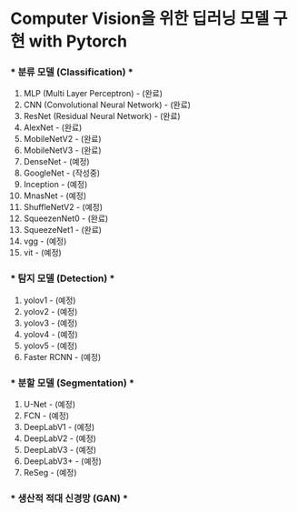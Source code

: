 # Computer Vision을 위한 딥러닝 모델 구현 with Pytorch
### * 분류 모델 (Classification) *
1. MLP (Multi Layer Perceptron) - (완료)
2. CNN (Convolutional Neural Network) - (완료)
3. ResNet (Residual Neural Network) - (완료)
4. AlexNet - (완료)
5. MobileNetV2 - (완료)
6. MobileNetV3 - (완료)
7. DenseNet - (예정)
8. GoogleNet - (작성중)
9. Inception - (예정)
10. MnasNet - (예정)
11. ShuffleNetV2 - (예정)
12. SqueezenNet0 - (완료)
13. SqueezeNet1 - (완료)
14. vgg - (예정)
15. vit - (예정)
### * 탐지 모델 (Detection) *
1. yolov1 - (예정)
2. yolov2 - (예정)
3. yolov3 - (예정)
4. yolov4 - (예정)
5. yolov5 - (예정)
6. Faster RCNN - (예정)
### * 분할 모델 (Segmentation) *
1. U-Net - (예정)
2. FCN - (예정)
3. DeepLabV1 - (예정)
4. DeepLabV2 - (예정)
5. DeepLabV3 - (예정)
6. DeepLabV3+ - (예정)
7. ReSeg - (예정)
### * 생산적 적대 신경망 (GAN) *